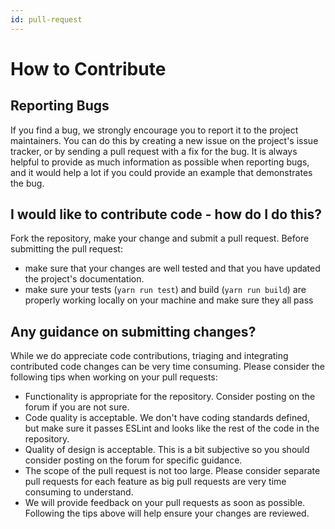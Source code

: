 ```yaml
---
id: pull-request
---
```


# How to Contribute

## Reporting Bugs

If you find a bug, we strongly encourage you to report it to the project maintainers. You can do this by creating a new issue on the project's issue tracker, or by sending a pull request with a fix for the bug.
It is always helpful to provide as much information as possible when reporting bugs, and it would help a lot
if you could provide an example that demonstrates the bug.

## I would like to contribute code - how do I do this?

Fork the repository, make your change and submit a pull request. Before submitting the pull request:

- make sure that your changes are well tested and that you have updated the project's documentation.
- make sure your tests (`yarn run test`) and build (`yarn run build`) are properly working locally on your machine and make sure they all pass

## Any guidance on submitting changes?

While we do appreciate code contributions, triaging and integrating contributed code changes can be very time consuming. Please consider the following tips when working on your pull requests:

- Functionality is appropriate for the repository. Consider posting on the forum if you are not sure.
- Code quality is acceptable. We don't have coding standards defined, but make sure it passes ESLint and looks like the rest of the code in the repository.
- Quality of design is acceptable. This is a bit subjective so you should consider posting on the forum for specific guidance.
- The scope of the pull request is not too large. Please consider separate pull requests for each feature as big pull requests are very time consuming to understand.
- We will provide feedback on your pull requests as soon as possible. Following the tips above will help ensure your changes are reviewed.
